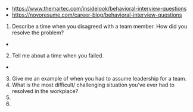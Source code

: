 - https://www.themartec.com/insidelook/behavioral-interview-questions
- https://novoresume.com/career-blog/behavioral-interview-questions


1. Describe a time when you disagreed with a team member. How did you resolve the problem?
- 
2. Tell me about a time when you failed.
- 
3. Give me an example of when you had to assume leadership for a team.
4. What is the most difficult/ challenging situation you’ve ever had to resolved in the workplace?
5. 
6. 